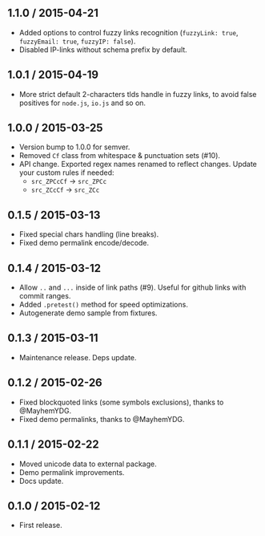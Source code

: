 1.1.0 / 2015-04-21
------------------

- Added options to control fuzzy links recognition (`fuzzyLink: true`,
  `fuzzyEmail: true`, `fuzzyIP: false`).
- Disabled IP-links without schema prefix by default.


1.0.1 / 2015-04-19
------------------

- More strict default 2-characters tlds handle in fuzzy links, to avoid
  false positives for `node.js`, `io.js` and so on.


1.0.0 / 2015-03-25
------------------

- Version bump to 1.0.0 for semver.
- Removed `Cf` class from whitespace & punctuation sets (#10).
- API change. Exported regex names renamed to reflect changes. Update your
  custom rules if needed:
  - `src_ZPCcCf` -> `src_ZPCc`
  - `src_ZCcCf` -> `src_ZCc`


0.1.5 / 2015-03-13
------------------

- Fixed special chars handling (line breaks).
- Fixed demo permalink encode/decode.


0.1.4 / 2015-03-12
------------------

- Allow `..` and `...` inside of link paths (#9). Useful for github links with
  commit ranges.
- Added `.pretest()` method for speed optimizations.
- Autogenerate demo sample from fixtures.


0.1.3 / 2015-03-11
------------------

- Maintenance release. Deps update.


0.1.2 / 2015-02-26
------------------

- Fixed blockquoted links (some symbols exclusions), thanks to @MayhemYDG.
- Fixed demo permalinks, thanks to @MayhemYDG.


0.1.1 / 2015-02-22
------------------

- Moved unicode data to external package.
- Demo permalink improvements.
- Docs update.


0.1.0 / 2015-02-12
------------------

- First release.
